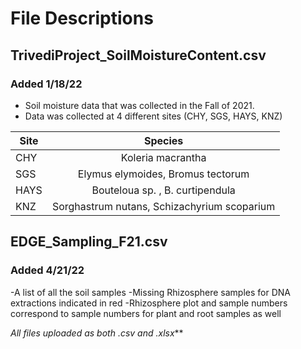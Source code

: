 # File Descriptions 

## TrivediProject_SoilMoistureContent.csv
### Added 1/18/22
- Soil moisture data that was collected in the Fall of 2021. 
- Data was collected at 4 different sites (CHY, SGS, HAYS, KNZ) 

| Site    | Species       | 
| ------------- |:-------------:|
| CHY    | Koleria macrantha | 
| SGS  | Elymus elymoides, Bromus tectorum    |
| HAYS | Bouteloua sp. , B. curtipendula   |
| KNZ  | Sorghastrum nutans, Schizachyrium scoparium | 


## EDGE_Sampling_F21.csv
### Added 4/21/22
-A list of all the soil samples 
-Missing Rhizosphere samples for DNA extractions indicated in red
-Rhizosphere plot and sample numbers correspond to sample numbers for plant and root samples as well 


 _All files uploaded as both .csv and .xlsx_** 
